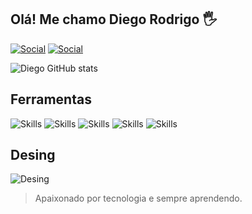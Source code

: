 ## Olá! Me chamo Diego Rodrigo 🖐️

[![Social](https://img.shields.io/badge/Instagram-E4405F?style=for-the-badge&logo=instagram&logoColor=white)](https://www.instagram.com/diego__nbr/?hl=pt-br)
[![Social](https://img.shields.io/badge/Twitter-1DA1F2?style=for-the-badge&logo=twitter&logoColor=white)](https://x.com/dzk_011)

![Diego GitHub stats](https://github-readme-stats.vercel.app/api?username=DiegoR-Lima&show_icons=true&theme=tokyonight)

## Ferramentas
![Skills](https://img.shields.io/badge/Python-3776AB?style=for-the-badge&logo=python&logoColor=white)
![Skills](https://img.shields.io/badge/Java-ED8B00?style=for-the-badge&logo=openjdk&logoColor=white)
![Skills](https://img.shields.io/badge/MySQL-00000F?style=for-the-badge&logo=mysql&logoColor=white)
![Skills](https://img.shields.io/badge/MongoDB-4EA94B?style=for-the-badge&logo=mongodb&logoColor=white)
![Skills](https://img.shields.io/badge/Microsoft_Office-D83B01?style=for-the-badge&logo=microsoft-office&logoColor=white)

## Desing
![Desing](https://img.shields.io/badge/Canva-%2300C4CC.svg?&style=for-the-badge&logo=Canva&logoColor=white)

> Apaixonado por tecnologia e sempre aprendendo.
